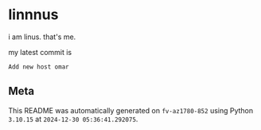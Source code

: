# linnnus

i am linus. that's me.

my latest commit is

```
Add new host omar
```

## Meta

This README was automatically generated on `fv-az1780-852` using Python
`3.10.15` at `2024-12-30 05:36:41.292075`.
